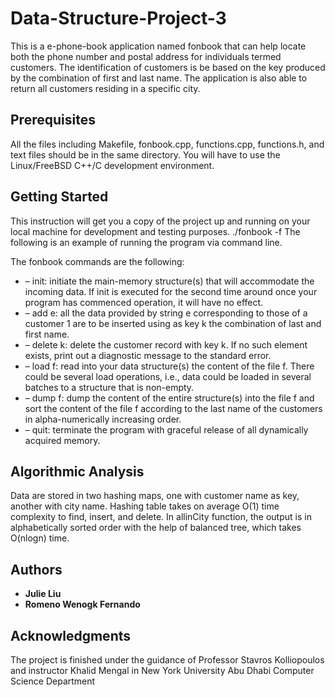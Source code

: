 # Data-Structure-Project-3

This is a e-phone-book application named fonbook that can help locate both the phone number and postal address for individuals termed customers.
The identification of customers is be based on the key produced by the combination of first and last name. 
The application is also able to return all customers residing in a specific city.

## Prerequisites

All the files including Makefile, fonbook.cpp, functions.cpp, functions.h, and text files should be in the same directory.
You will have to use the Linux/FreeBSD C++/C development environment.

## Getting Started

This instruction will get you a copy of the project up and running on your local machine for development and testing purposes. 
./fonbook -f <inputfile> 
The following is an example of running the program via command line.

The fonbook commands are the following:
* – init: initiate the main-memory structure(s) that will accommodate the incoming data. If init is executed for the second time around once your program has commenced operation, it will have no effect.
* – add e: all the data provided by string e corresponding to those of a customer 1 are to be inserted using as key k the combination of last and first name. 
*  – delete k: delete the customer record with key k. If no such element exists, print out a diagnostic message to the standard error.
*  – load f: read into your data structure(s) the content of the file f. There could be several load operations, i.e., data could be loaded in several batches to a structure that is non-empty.
*  – dump f: dump the content of the entire structure(s) into the file f and sort the content of the file f according to the last name of the customers in alpha-numerically increasing order.
*  – quit: terminate the program with graceful release of all dynamically acquired memory.

## Algorithmic Analysis

Data are stored in two hashing maps, one with customer name as key, another with city name.
Hashing table takes on average O(1) time complexity to find, insert, and delete.
In allinCity function, the output is in alphabetically sorted order with the help of balanced tree, which takes O(nlogn) time.

## Authors

* **Julie Liu** 
* **Romeno Wenogk Fernando** 

## Acknowledgments

The project is finished under the guidance of Professor Stavros Kolliopoulos and instructor Khalid Mengal in New York University Abu Dhabi Computer Science Department


